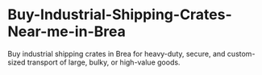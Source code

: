# Buy-Industrial-Shipping-Crates-Near-me-in-Brea
Buy industrial shipping crates in Brea for heavy-duty, secure, and custom-sized transport of large, bulky, or high-value goods.

